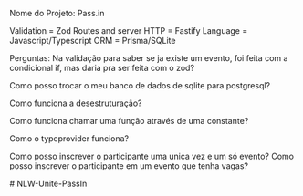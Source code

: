 Nome do Projeto: Pass.in

Validation = Zod
Routes and server HTTP = Fastify
Language = Javascript/Typescript
ORM = Prisma/SQLite

Perguntas:
Na validação para saber se ja existe um evento, foi feita com a condicional if, mas daria pra ser feita com o zod?

Como posso trocar o meu banco de dados de sqlite para postgresql?

Como funciona a desestruturação?

Como funciona chamar uma função através de uma constante?

Como o typeprovider funciona?

Como posso inscrever o participante uma unica vez e um só evento?
Como posso inscrever o participante em um evento que tenha vagas?


#   N L W - U n i t e - P a s s I n  
